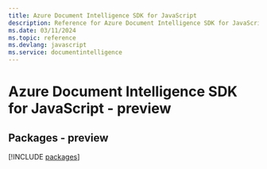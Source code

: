 ```yaml
---
title: Azure Document Intelligence SDK for JavaScript
description: Reference for Azure Document Intelligence SDK for JavaScript
ms.date: 03/11/2024
ms.topic: reference
ms.devlang: javascript
ms.service: documentintelligence
---
```

# Azure Document Intelligence SDK for JavaScript - preview
## Packages - preview
[!INCLUDE [packages](document-intelligence-index.md)]